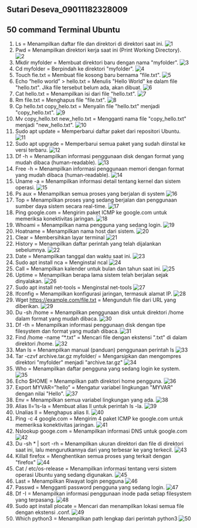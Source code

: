 ## Sutari Deseva_09011182328009
## 50 command Terminal Ubuntu
1.	Ls = Menampilkan daftar file dan direktori di direktori saat ini.
![1](https://github.com/user-attachments/assets/aacbc7e3-fc6a-480c-bebd-9e2acb629506)
2.	Pwd = Menampilkan direktori kerja saat ini (Print Working Directory).
![2](https://github.com/user-attachments/assets/46e5d470-c625-490d-b018-e93e9b34e6ae)
3.	Mkdir myfolder = Membuat direktori baru dengan nama "myfolder".
![3](https://github.com/user-attachments/assets/b1bd74b4-1eff-4c95-97fb-fb68de9ef6ea)
4.	Cd myfolder = Berpindah ke direktori "myfolder".
![4](https://github.com/user-attachments/assets/2641c0e1-ec42-4daf-9b08-0e614c7f72ca)
5.	Touch fie.txt = Membuat file kosong baru bernama "file.txt".
![5](https://github.com/user-attachments/assets/532322ea-feb0-457d-bf02-355cc3456908)
6.	Echo “hello world” > hello.txt = Menulis "Hello World" ke dalam file "hello.txt". Jika file tersebut belum ada, akan dibuat.
![6](https://github.com/user-attachments/assets/0d05213e-09d7-4143-930f-c77b6e2e8eff)
7.	Cat hello.txt = Menampilkan isi dari file "hello.txt".
![7](https://github.com/user-attachments/assets/be88428f-ea99-44af-9c06-3180302aba0f)
8.	Rm file.txt = Menghapus file "file.txt".
![8](https://github.com/user-attachments/assets/2bd7f0c1-7003-44e4-9789-d4c603c80d10)
9.	Cp hello.txt copy_helo.txt = Menyalin file "hello.txt" menjadi "copy_hello.txt".
![9](https://github.com/user-attachments/assets/87bad4e0-b496-4643-84bd-820af2af483d)
10.	Mv copy_hello.txt new_hello.txt = Mengganti nama file "copy_hello.txt" menjadi "new_hello.txt".
![10](https://github.com/user-attachments/assets/911d6f6e-7eb6-473d-9084-dba2fa70df37)
11.	Sudo apt update = Memperbarui daftar paket dari repositori Ubuntu.
![11](https://github.com/user-attachments/assets/b3a0d6a1-9c55-4172-a1da-b86eae9d5b0a)
12.	Sudo apt upgrade = Memperbarui semua paket yang sudah diinstal ke versi terbaru.
![12](https://github.com/user-attachments/assets/0f8343ac-c98a-4818-88a3-8bb6c4426cb4)
13.	Df -h = Menampilkan informasi penggunaan disk dengan format yang mudah dibaca (human-readable).
![13](https://github.com/user-attachments/assets/7d455a89-a363-4dba-a7d2-ad72de56aa44)
14.	Free -h = Menampilkan informasi penggunaan memori dengan format yang mudah dibaca (human-readable).
![14](https://github.com/user-attachments/assets/8004ebee-b5f7-4a07-8da6-db8de548533e)
15.	Uname -a = Menampilkan informasi detail tentang kernel dan sistem operasi.
![15](https://github.com/user-attachments/assets/c84a9077-ec03-40b5-a42b-b0b045660a5d)
16.	Ps aux = Menampilkan semua proses yang berjalan di system
![16](https://github.com/user-attachments/assets/abaea094-0714-4e1a-be5e-7cfed295715d)
17.	Top = Menampilkan proses yang sedang berjalan dan penggunaan sumber daya sistem secara real-time.
![17](https://github.com/user-attachments/assets/c97c07ff-2ee3-45f3-b004-8b202ab6d5bb)
18.	Ping google.com = Mengirim paket ICMP ke google.com untuk memeriksa konektivitas jaringan.
![18](https://github.com/user-attachments/assets/9cdbea0e-a0ed-412c-83c5-95f44e7e18ce)
19.	Whoami = Menampilkan nama pengguna yang sedang login.
![19](https://github.com/user-attachments/assets/0d2c643a-b33c-474c-b749-88b7195ec8dd)
20.	Hoatname = Menampilkan nama host dari sistem.
![20](https://github.com/user-attachments/assets/67bfe5bc-312c-43cd-aa92-f2a98e1a7699)
21.	Clear = Membersihkan layar terminal
![21](https://github.com/user-attachments/assets/013fe7d4-4036-485f-bd12-5bfff7e3daac)
22.	History = Menampilkan daftar perintah yang telah dijalankan sebelumnya.
![22](https://github.com/user-attachments/assets/b30a5da1-ed03-4b24-a255-d19418c7de0f)
23.	Date = Menampilkan tanggal dan waktu saat ini.
![23](https://github.com/user-attachments/assets/3b056631-75dc-4457-8b43-1965849b6432)
24.	Sudo apt install nca = Menginstal ncal
![24](https://github.com/user-attachments/assets/890d3308-d619-4f11-8f8a-5cb6fdea3a11)
25.	Call = Menampilkan kalender untuk bulan dan tahun saat ini.
![25](https://github.com/user-attachments/assets/0e2ca2fa-9a87-4c4d-ab49-2da912cedf0b)
26.	Uptime = Menampilkan berapa lama sistem telah berjalan sejak dinyalakan.
![26](https://github.com/user-attachments/assets/8a49ae31-86d9-4e15-8988-7bb148aa9ed0)
27.	Sudo apt install net-tools = Menginstal net-tools
![27](https://github.com/user-attachments/assets/f7e29449-c93d-4bc7-bae8-285c539852c4)
28.	Ifconfig = Menampilkan konfigurasi jaringan, termasuk alamat IP.
![28](https://github.com/user-attachments/assets/d1e412af-2a36-4685-9435-c08bd2587ff7)
29.	Wget https://example.com/file.txt = Mengunduh file dari URL yang diberikan.
![29](https://github.com/user-attachments/assets/68652658-9342-4442-a203-295076244260)
30.	Du -sh /home = Menampilkan penggunaan disk untuk direktori /home dalam format yang mudah dibaca.
![30](https://github.com/user-attachments/assets/e9862a1c-071a-4998-b30e-331d205dce8a)
31.	Df -th = Menampilkan informasi penggunaan disk dengan tipe filesystem dan format yang mudah dibaca.
![31](https://github.com/user-attachments/assets/aa232fe4-2b77-4420-b9d8-3582f36a613a)
32.	Find /home -name “*.txt” = Mencari file dengan ekstensi ".txt" di dalam direktori /home.
![32](https://github.com/user-attachments/assets/b05d6be7-285a-4910-868a-c305101b3e09)
33.	Man ls = Menampilkan manual (panduan) penggunaan perintah ls
![33](https://github.com/user-attachments/assets/d7227c8f-2ab4-4681-8445-e2f5e3da5e6f)
34.	Tar -czvf archive.tar.gz myfolder/ = Mengarsipkan dan mengompres direktori "myfolder" menjadi "archive.tar.gz"
![34](https://github.com/user-attachments/assets/22119f77-5de8-42c2-ae28-1ccebe5acd0f)
35.	Who = Menampilkan daftar pengguna yang sedang login ke system.
![35](https://github.com/user-attachments/assets/e12e53b2-2a66-4664-ac4d-307830c44cb8)
36.	Echo $HOME = Menampilkan path direktori home pengguna.
![36](https://github.com/user-attachments/assets/6eaedb2e-66ac-475f-8236-725315709c69)
37.	Export MYVAR=”hello” = Mengatur variabel lingkungan "MYVAR" dengan nilai "Hello".
![37](https://github.com/user-attachments/assets/b758e9ca-e259-4a97-a8ea-c3433014e8d1)
38.	Env = Menampilkan semua variabel lingkungan yang ada.
![38](https://github.com/user-attachments/assets/8a924c83-7c0a-47c5-8042-2046ed208019)
39.	Alias ll=’ls-la = Membuat alias ll untuk perintah ls -la.
![39](https://github.com/user-attachments/assets/2f2a88e1-daf7-4df4-a850-7a18f271132d)
40.	Unalias ll = Menghapus alias ll.
![40](https://github.com/user-attachments/assets/c317c19b-4d49-40fb-8092-2a41d822787a)
41.	Ping -c 4 google.com = Mengirim 4 paket ICMP ke google.com untuk memeriksa konektivitas jaringan.
![41](https://github.com/user-attachments/assets/089808de-534f-47d8-a286-b724feb74706)
42.	Nslookup googe.com = Menampilkan informasi DNS untuk google.com
![42](https://github.com/user-attachments/assets/b7626a05-9243-49b9-9bea-73e56372c0ec)
43.	Du -sh * | sort -rh = Menampilkan ukuran direktori dan file di direktori saat ini, lalu mengurutkannya dari yang terbesar ke yang terkecil.
![43](https://github.com/user-attachments/assets/b2651ae3-75f1-426d-88dd-d42c9e08e6dc)
44.	Killall firefox = Menghentikan semua proses yang terkait dengan "firefox"
![44](https://github.com/user-attachments/assets/88e227aa-2a3f-4865-b9ed-df0495901b87)
45.	Cat / etc/os-release = Menampilkan informasi tentang versi sistem operasi Ubuntu yang sedang digunakan.
![45](https://github.com/user-attachments/assets/54501336-2ab2-45e6-8111-6495c5346e25)
46.	Last = Menampilkan Riwayat login pengguna
![46](https://github.com/user-attachments/assets/80046f85-0b64-4295-994b-f88d41191044)
47.	Passwd = Mengganti password pengguna yang sedang login.
![47](https://github.com/user-attachments/assets/6e1f7564-6c48-4dfb-8d11-d03af2c6ef5c)
48.	Df -I = Menampilkan informasi penggunaan inode pada setiap filesystem yang terpasang.
![48](https://github.com/user-attachments/assets/fdce6f9c-2c97-46ac-bdfd-441b9f0edd2e)
49.	Sudo apt install plocate = Mencari dan menampilkan lokasi semua file dengan ekstensi .conf.
![49](https://github.com/user-attachments/assets/b1f1b5ff-6fa8-4018-b6de-c4e367f1b181)
50.	 Which python3 = Menampilkan path lengkap dari perintah python3
![50](https://github.com/user-attachments/assets/4ebf4540-83e5-4139-a557-e6241c3ce853)

